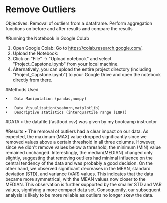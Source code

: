 # Remove Outliers 

Objectives:
Removal of outliers from a dataframe. Perform aggregation functions on before and after results and compare the results

#Running the Notebook in Google Colab
  1.	Open Google Colab: Go to https://colab.research.google.com/.
  2.	Upload the Notebook:
  3.	Click on "File" -> "Upload notebook" and select "Project_Capstone.ipynb" from your local machine.
  4.	Alternatively, you can upload the entire project directory (including "Project_Capstone.ipynb") to your Google Drive and open the notebook directly from there.

#Methods Used

    •	Data Manipulation (pandas,numpy)
  
    •	Data Visualization(seaborn,matplotlib)
    •	Descriptive statistics (interquartile range (IQR))


#DATA
  •	the datafile (fastfood.csv) was given by my bootcamp instructor

#Results
  • The removal of outliers had a clear impact on our data. As expected, the maximum (MAX) value dropped significantly since we removed values above a certain threshold in all three columns. However, since we didn't remove values below a threshold, the minimum (MIN) value remained unchanged. Interestingly, the median(MEDIAN) changed only slightly, suggesting that removing outliers had minimal influence on the central tendency of the data and was probably a good decision.
On the other hand, we observed significant decreases in the MEAN, standard deviation (STD), and variance (VAR) values. This indicates that the data became more symmetrical, with the MEAN values now closer to the MEDIAN. This observation is further supported by the smaller STD and VAR values, signifying a more compact data set. Consequently, our subsequent analysis is likely to be more reliable as outliers no longer skew the data.
